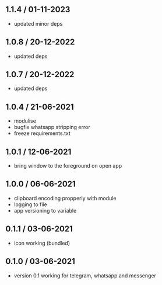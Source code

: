 ## 1.1.4 / 01-11-2023

* updated minor deps

## 1.0.8 / 20-12-2022

* updated deps

## 1.0.7 / 20-12-2022

* updated deps

## 1.0.4 / 21-06-2021

* modulise
* bugfix whatsapp stripping error
* freeze requirements.txt

## 1.0.1 / 12-06-2021

* bring window to the foreground on open app

## 1.0.0 / 06-06-2021

* clipboard encoding propperly with module
* logging to file
* app versioning to variable

## 0.1.1 / 03-06-2021

* icon working (bundled)

## 0.1.0 / 03-06-2021

* version 0.1 working for telegram, whatsapp and messenger

